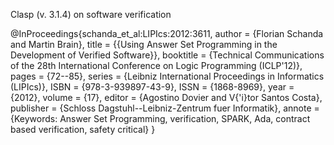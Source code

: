 Clasp (v. 3.1.4) on software verification

@InProceedings{schanda_et_al:LIPIcs:2012:3611,
  author =	{Florian Schanda and Martin Brain},
  title =	{{Using Answer Set Programming in the Development of Verified Software}},
  booktitle =	{Technical Communications of the 28th International Conference on Logic Programming (ICLP'12)},
  pages =	{72--85},
  series =	{Leibniz International Proceedings in Informatics (LIPIcs)},
  ISBN =	{978-3-939897-43-9},
  ISSN =	{1868-8969},
  year =	{2012},
  volume =	{17},
  editor =	{Agostino Dovier and V{\'i}tor Santos Costa},
  publisher =	{Schloss Dagstuhl--Leibniz-Zentrum fuer Informatik},
  annote =	{Keywords: Answer Set Programming, verification, SPARK, Ada, contract based verification, safety critical}
}